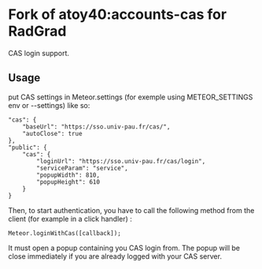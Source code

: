 Fork of atoy40:accounts-cas for RadGrad
===================

CAS login support.

## Usage

put CAS settings in Meteor.settings (for exemple using METEOR_SETTINGS env or --settings) like so:

```
"cas": {
	"baseUrl": "https://sso.univ-pau.fr/cas/",
 	"autoClose": true
},
"public": {
	"cas": {
		"loginUrl": "https://sso.univ-pau.fr/cas/login",
		"serviceParam": "service",
		"popupWidth": 810,
		"popupHeight": 610
	}
}
```

Then, to start authentication, you have to call the following method from the client (for example in a click handler) :

```
Meteor.loginWithCas([callback]);
```

It must open a popup containing you CAS login from. The popup will be close immediately if you are already logged with your CAS server.
